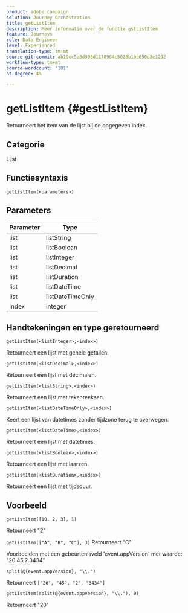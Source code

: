 ```yaml
---
product: adobe campaign
solution: Journey Orchestration
title: getListItem
description: Meer informatie over de functie gstListItem
feature: Journeys
role: Data Engineer
level: Experienced
translation-type: tm+mt
source-git-commit: ab19cc5a3d998d1178984c5028b1ba650d3e1292
workflow-type: tm+mt
source-wordcount: '101'
ht-degree: 4%

---
```



# getListItem {#gestListItem}

Retourneert het item van de lijst bij de opgegeven index.

## Categorie

Lijst

## Functiesyntaxis

`getListItem(<parameters>)`

## Parameters

| Parameter | Type |
|-----------|------------------|
| list | listString |
| list | listBoolean |
| list | listInteger |
| list | listDecimal |
| list | listDuration |
| list | listDateTime |
| list | listDateTimeOnly |
| index | integer |

## Handtekeningen en type geretourneerd

`getListItem(<listInteger>,<index>)`

Retourneert een lijst met gehele getallen.

`getListItem(<listDecimal>,<index>)`

Retourneert een lijst met decimalen.

`getListItem(<listString>,<index>)`

Retourneert een lijst met tekenreeksen.

`getListItem(<listDateTimeOnly>,<index>)`

Keert een lijst van datetimes zonder tijdzone terug te overwegen.

`getListItem(<listDateTime>,<index>)`

Retourneert een lijst met datetimes.

`getListItem(<listBoolean>,<index>)`

Retourneert een lijst met laarzen.

`getListItem(<listDuration>,<index>)`

Retourneert een lijst met tijdsduur.

## Voorbeeld

`getListItem([10, 2, 3], 1)`

Retourneert &quot;2&quot;

`getListItem(["A", "B", "C"], 3)`
Retourneert &quot;C&quot;

Voorbeelden met een gebeurtenisveld &#39;event.appVersion&#39; met waarde: &quot;20.45.2.3434&quot;

`split(@{event.appVersion}, "\\.")`

Retourneert `["20", "45", "2", "3434"]`

`getListItem(split(@{event.appVersion}, "\\."), 0)`

Retourneert &quot;20&quot;